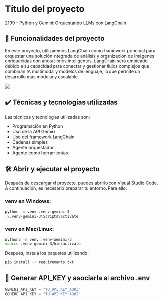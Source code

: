 # Título del proyecto

2199 - Python y Gemini: Orquestando LLMs con LangChain

## 🔨 Funcionalidades del proyecto

En este proyecto, utilizaremos LangChain como framework principal para orquestar una solución integrada de análisis y organización de imágenes enriquecidas con anotaciones inteligentes. LangChain será empleado debido a su capacidad para conectar y gestionar flujos complejos que combinan IA multimodal y modelos de lenguaje, lo que permite un desarrollo más modular y escalable.

![](img/amostra.gif)

## ✔️ Técnicas y tecnologías utilizadas

Las técnicas y tecnologías utilizadas son:

- Programación en Python  
- Uso de la API Gemini  
- Uso del framework LangChain  
- Cadenas simples  
- Agente orquestador  
- Agente como herramientas  

## 🛠️ Abrir y ejecutar el proyecto

Después de descargar el proyecto, puedes abrirlo con Visual Studio Code. A continuación, es necesario preparar tu entorno. Para ello:

### venv en Windows:

```bash
python -m venv .venv-gemini-3
.\.venv-gemini-3\Scripts\activate
````

### venv en Mac/Linux:

```bash
python3 -m venv .venv-gemini-3
source .venv-gemini-3/bin/activate
```

Después, instala los paquetes utilizando:

```bash
pip install -r requirements.txt
```

## 🔑 Generar API\_KEY y asociarla al archivo .env

```python
GEMINI_API_KEY = "TU_API_KEY_AQUÍ"
COHERE_API_KEY = "TU_API_KEY_AQUÍ"
```
